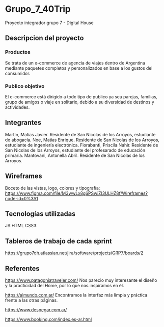 # Grupo_7_40Trip
Proyecto integrador grupo 7 - Digital House

## Descripcion del proyecto

### Productos

Se trata de un e-commerce de agencia de viajes dentro de Argentina mediante paquetes completos y personalizados en base a los gustos del consumidor.

### Publico objetivo

El e-commerce está dirigido a todo tipo de publico ya sea parejas, familias, grupo de amigos o viaje en solitario, debido a su diversidad de destinos y actividades.

## Integrantes

Martín, Matías Javier. Residente de San Nicolas de los Arroyos, estudiante de abogacía.
Noe, Matías Enrique. Residente de San Nicolas de los Arroyos, estudiante de ingeniería electrónica.
Fiorabanti, Priscila Nahir. Residente de San Nicolas de los Arroyos, estudiante del profesarado de educación primaria.
Mantovani, Antonella Abril. Residente de San Nicolas de los Arroyos.

## Wireframes

Boceto de las vistas, logo, colores y tipografía: https://www.figma.com/file/M3wwLx8g6PSwiZI3ULHZ8f/Wireframes?node-id=0%3A1

## Tecnologías utilizadas

JS
HTML
CSS3

## Tableros de trabajo de cada sprint

https://grupo7dh.atlassian.net/jira/software/projects/GRP7/boards/2

## Referentes

https://www.patagoniatraveler.com/ Nos parecio muy interesante el diseño y la practicidad del Home, por lo que nos inspiramos en èl.

https://almundo.com.ar/ Encontramos la interfaz más limpia y práctica frente a las otras páginas.

https://www.despegar.com.ar/

https://www.booking.com/index.es-ar.html


